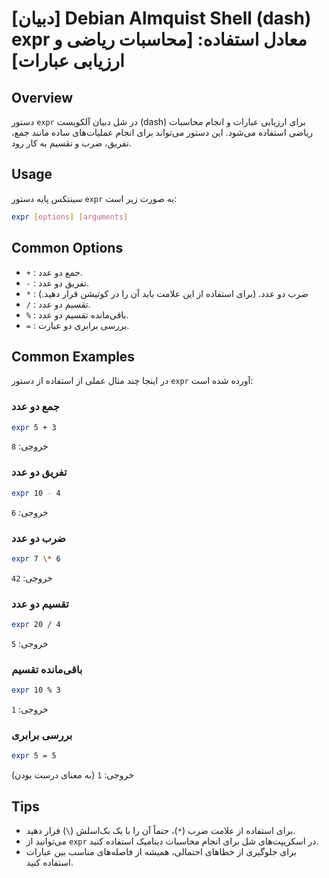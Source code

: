 # [دبیان] Debian Almquist Shell (dash) expr معادل استفاده: [محاسبات ریاضی و ارزیابی عبارات]

## Overview
دستور `expr` در شل دبیان آلکویست (dash) برای ارزیابی عبارات و انجام محاسبات ریاضی استفاده می‌شود. این دستور می‌تواند برای انجام عملیات‌های ساده مانند جمع، تفریق، ضرب و تقسیم به کار رود.

## Usage
سینتکس پایه دستور `expr` به صورت زیر است:

```sh
expr [options] [arguments]
```

## Common Options
- `+` : جمع دو عدد.
- `-` : تفریق دو عدد.
- `*` : ضرب دو عدد. (برای استفاده از این علامت باید آن را در کوتیشن قرار دهید.)
- `/` : تقسیم دو عدد.
- `%` : باقی‌مانده تقسیم دو عدد.
- `=` : بررسی برابری دو عبارت.

## Common Examples
در اینجا چند مثال عملی از استفاده از دستور `expr` آورده شده است:

### جمع دو عدد
```sh
expr 5 + 3
```
خروجی: `8`

### تفریق دو عدد
```sh
expr 10 - 4
```
خروجی: `6`

### ضرب دو عدد
```sh
expr 7 \* 6
```
خروجی: `42`

### تقسیم دو عدد
```sh
expr 20 / 4
```
خروجی: `5`

### باقی‌مانده تقسیم
```sh
expr 10 % 3
```
خروجی: `1`

### بررسی برابری
```sh
expr 5 = 5
```
خروجی: `1` (به معنای درست بودن)

## Tips
- برای استفاده از علامت ضرب (`*`)، حتماً آن را با یک بک‌اسلش (`\`) فرار دهید.
- می‌توانید از `expr` در اسکریپت‌های شل برای انجام محاسبات دینامیک استفاده کنید.
- برای جلوگیری از خطاهای احتمالی، همیشه از فاصله‌های مناسب بین عبارات استفاده کنید.